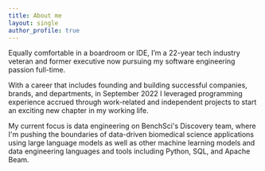 ```yaml
---
title: About me
layout: single
author_profile: true
---
```


Equally comfortable in a boardroom or IDE, I’m a 22-year tech industry veteran and former executive now pursuing my software engineering passion full-time.

With a career that includes founding and building successful companies, brands, and departments, in September 2022 I leveraged programming experience accrued through work-related and independent projects to start an exciting new chapter in my working life.

My current focus is data engineering on BenchSci's Discovery team, where I'm pushing the boundaries of data-driven biomedical science applications using large language models as well as other machine learning models and data engineering languages and tools including Python, SQL, and Apache Beam.